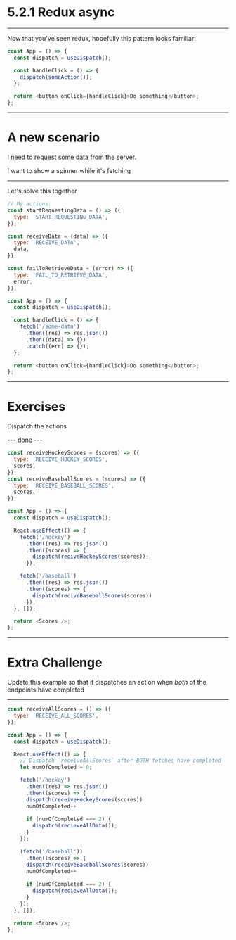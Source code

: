 # 5.2.1 Redux async

---

Now that you've seen redux, hopefully this pattern looks familiar:

```js
const App = () => {
  const dispatch = useDispatch();

  const handleClick = () => {
    dispatch(someAction());
  };

  return <button onClick={handleClick}>Do something</button>;
};
```

---

# A new scenario

I need to request some data from the server.

I want to show a spinner while it's fetching

---

Let's solve this together

```js
// My actions:
const startRequestingData = () => ({
  type: 'START_REQUESTING_DATA',
});

const receiveData = (data) => ({
  type: 'RECEIVE_DATA',
  data,
});

const failToRetrieveData = (error) => ({
  type: 'FAIL_TO_RETRIEVE_DATA',
  error,
});

const App = () => {
  const dispatch = useDispatch();

  const handleClick = () => {
    fetch('/some-data')
      .then((res) => res.json())
      .then((data) => {})
      .catch((err) => {});
  };

  return <button onClick={handleClick}>Do something</button>;
};
```

---

# Exercises

Dispatch the actions

--- done ---

```js
const receiveHockeyScores = (scores) => ({
  type: 'RECEIVE_HOCKEY_SCORES',
  scores,
});
const receiveBaseballScores = (scores) => ({
  type: 'RECEIVE_BASEBALL_SCORES',
  scores,
});

const App = () => {
  const dispatch = useDispatch();

  React.useEffect(() => {
    fetch('/hockey')
      .then((res) => res.json())
      .then((scores) => {
        dispatch(reciveHockeyScores(scores));
      });

    fetch('/baseball')
      .then((res) => res.json())
      .then((scores) => {
        dispatch(reciveBaseballScores(scores))
      });
  }, []);

  return <Scores />;
};
```

---

# Extra Challenge

Update this example so that it dispatches an action when _both_ of the endpoints have completed

---

```js
const receiveAllScores = () => ({
  type: 'RECEIVE_ALL_SCORES',
});

const App = () => {
  const dispatch = useDispatch();

  React.useEffect(() => {
    // Dispatch `receiveAllScores` after BOTH fetches have completed
    let numOfCompleted = 0;

    fetch('/hockey')
      .then((res) => res.json())
      .then((scores) => {
      dispatch(receiveHockeyScores(scores))
      numOfCompleted++
      
      if (numOfCompleted === 2) {
        dispatch(recieveAllData());
      }
    });

    (fetch('/baseball'))
      .then((scores) => {
      dispatch(receiveBaseballScores(scores))
      numOfCompleted++
      
      if (numOfCompleted === 2) {
        dispatch(recieveAllData());
      }
    });
  }, []);

  return <Scores />;
};
```
